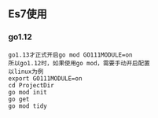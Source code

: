 ## Es7使用
### go1.12
```
go1.13才正式开启go mod GO111MODULE=on
所以go1.12时，如果使用go mod，需要手动开启配置
以linux为例
export GO111MODULE=on
cd ProjectDir
go mod init
go get
go mod tidy

```